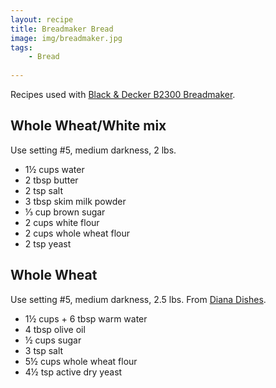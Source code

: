 ```yaml
---
layout: recipe
title: Breadmaker Bread
image: img/breadmaker.jpg
tags:
    - Bread
    
---
```


Recipes used with [Black & Decker B2300 Breadmaker](/breadmaker.pdf).

## Whole Wheat/White mix

Use setting #5, medium darkness, 2 lbs.

* 1&frac12; cups water
* 2 tbsp butter
* 2 tsp salt
* 3 tbsp skim milk powder
* &#8531; cup brown sugar
* 2 cups white flour
* 2 cups whole wheat flour
* 2 tsp yeast

## Whole Wheat

Use setting #5, medium darkness, 2.5 lbs. From [Diana Dishes](https://dianadishes.wordpress.com/2013/01/09/bread-machine-whole-wheat-bread/).

* 1&frac12; cups + 6 tbsp warm water
* 4 tbsp olive oil 
* &frac12; cups sugar
* 3 tsp salt
* 5&frac12; cups whole wheat flour
* 4&frac12; tsp active dry yeast
